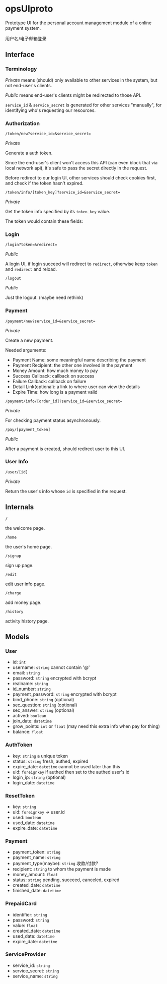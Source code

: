 opsUIproto
==========

Prototype UI for the personal account management module of a online payment system.

用户名/电子邮箱登录 

## Interface

### Terminology

*Private* means (should) only available to other services in the system, but not end-user's clients.

*Public* means end-user's clients might be redirected to those API.

`service_id` & `service_secret` is generated for other services "manually", for identifying who's requesting our resources.

### Authorization

`/token/new?service_id=&service_secret=`

*Private*

Generate a auth token.

Since the end-user's client won't access this API (can even block that via local network api), it's safe to pass the secret directly in the request.

Before redirect to our login UI, other services should check cookies first, and check if the token hasn't expired.

`/token/info/[token_key]?service_id=&service_secret=`

*Private*

Get the token info specified by its `token_key` value.

The token would contain these fields:

### Login

`/login?token=&redirect=`

*Public*

A login UI, if login succeed will redirect to `redirect`, otherwise keep `token` and `redirect` and reload.

`/logout`

*Public*

Just the logout. (maybe need rethink)

### Payment

`/payment/new?service_id=&service_secret=`

*Private*

Create a new payment.

Needed arguments:

- Payment Name: some meaningful name describing the payment
- Payment Recipient: the other one involved in the payment
- Money Amount: how much money to pay
- Success Callback: callback on success
- Failure Callback: callback on failure
- Detail Link(optional): a link to where user can view the details
- Expire Time: how long is a payment valid

`/payment/info/[order_id]?service_id=&service_secret=`

*Private*

For checking payment status asynchronously.

`/pay/[payment_token]`

*Public*

After a payment is created, should redirect user to this UI.

### User Info

`/user/[id]`

*Private*

Return the user's info whose `id` is specified in the request.

## Internals

`/`

the welcome page.

`/home`

the user's home page.

`/signup`

sign up page.

`/edit`

edit user info page.

`/charge`

add money page.

`/history`

activity history page.

## Models

### User

- id: `int`
- username: `string` cannot contain '@'
- email: `string`
- password: `string` encrypted with bcrypt
- realname: `string`
- id_number: `string`
- payment_password: `string` encrypted with bcrypt
- bind_phone: `string` (optional)
- sec_question: `string` (optional)
- sec_answer: `string` (optional)
- actived: `boolean`
- join_date: `datetime`
- grow_points: `int` or `float` (may need this extra info when pay for thing)
- balance: `float`

### AuthToken

- key: `string` a unique token
- status: `string` fresh, authed, expired
- expire_date: `datetime` cannot be used later than this
- uid: `foreignkey` if authed then set to the authed user's id
- login_ip: `string` (optional)
- login_date: `datetime`

### ResetToken

- key: `string`
- uid: `foreignkey` -> user.id
- used: `boolean`
- used_date: `datetime`
- expire_date: `datetime`

### Payment

- payment_token: `string`
- payment_name: `string`
- payment_type(maybe): `string` 收款/付款?
- recipient: `string` to whom the payment is made
- money_amount: `float`
- status: `string` pending, succeed, canceled, expired
- created_date: `datetime`
- finished_date: `datetime`

### PrepaidCard

- identifier: `string`
- password: `string`
- value: `float`
- created_date: `datetime`
- used_date: `datetime`
- expire_date: `datetime`

### ServiceProvider

- service_id: `string`
- service_secret: `string`
- service_name: `string`
